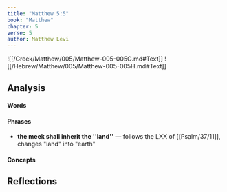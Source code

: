 ```yaml
---
title: "Matthew 5:5"
book: "Matthew"
chapter: 5
verse: 5
author: Matthew Levi
---
```

![[/Greek/Matthew/005/Matthew-005-005G.md#Text]]
![[/Hebrew/Matthew/005/Matthew-005-005H.md#Text]]

## Analysis

#### Words

#### Phrases
- **the meek shall inherit the ''land''** — follows the LXX of [[Psalm/37/11]], changes "land" into "earth"

#### Concepts

## Reflections
